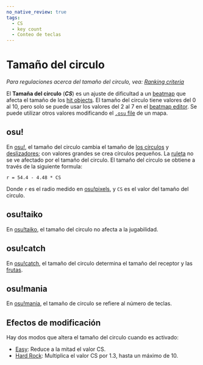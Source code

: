 ```yaml
---
no_native_review: true
tags:
  - CS
  - key count
  - Conteo de teclas
---
```


# Tamaño del circulo

*Para regulaciones acerca del tamaño del circulo, vea: [Ranking criteria](/wiki/Ranking_criteria)*

El **Tamaña del circulo** (***CS***) es un ajuste de dificultad a un [beatmap](/wiki/Beatmap) que afecta el tamaño de los [hit objects](/wiki/Gameplay/Hit_object). El tamaño del circulo tiene valores del 0 al 10, pero solo se puede usar los valores del 2 al 7 en el [beatmap editor](/wiki/Client/Beatmap_editor). Se puede utilizar otros valores modificando el [`.osu` file](/wiki/Client/File_formats/osu_(file_format)) de un mapa.

## osu!

En [osu!](/wiki/Game_mode/osu!), el tamaño del circulo cambia el tamaño de [los círculos](/wiki/Gameplay/Hit_object/Hit_circle) y [deslizadores](/wiki/Gameplay/Hit_object/Slider); con valores grandes se crea círculos pequeños. La [ruleta](/wiki/Gameplay/Hit_object/Spinner) no se ve afectado por el tamaño del circulo. El tamaño del circulo se obtiene a través de la siguiente formula:

`r = 54.4 - 4.48 * CS`<!-- multiplied by 1.00041 in the end to account for some bug in old replays -->

Donde `r` es el radio medido en [osu!pixels](/wiki/Client/Beatmap_editor/osu!_pixel), y `CS` es el valor del tamaño del circulo.

## osu!taiko

En [osu!taiko](/wiki/Game_mode/osu!taiko), el tamaño del circulo no afecta a la jugabilidad.

## osu!catch

En [osu!catch](/wiki/Game_mode/osu!catch), el tamaño del circulo determina el tamaño del receptor y las [frutas](/wiki/Gameplay/Hit_object/Fruit).

## osu!mania

En [osu!mania](/wiki/Game_mode/osu!mania), el tamaño de circulo se refiere al número de teclas.

## Efectos de modificación

Hay dos modos que altera el tamaño del circulo cuando es activado:

- [Easy](/wiki/Gameplay/Game_modifier/Easy): Reduce a la mitad el valor CS.
- [Hard Rock](/wiki/Gameplay/Game_modifier/Hard_Rock): Multiplica el valor CS por 1.3, hasta un máximo de 10.
